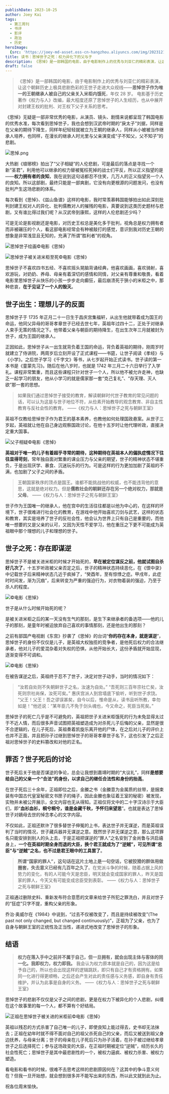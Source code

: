 ```yaml
---
publishDate: 2023-10-25
author: Joey Kai
tags:
  - 第三周刊
  - 书评
  - 影评
  - 政治
  - 历史
heroImage:
  {src: 'https://joey-md-asset.oss-cn-hangzhou.aliyuncs.com/img/202312132359502.jpeg', inferSize: true}
title: 读书｜思悼世子之死：权力异化下的父与子
description: 《思悼》是一部韩国的电影，由于电影制作上的优秀与刘亚仁的精彩表演，让这个朝鲜历史上极具悲剧色彩的王世子走进大众视线——思悼世子作为唯一的王朝继承人被自己的父亲关入米柜内饿死，年仅 28 岁。
draft: false
---
```

> 《思悼》是一部韩国的电影，由于电影制作上的优秀与刘亚仁的精彩表演，让这个朝鲜历史上极具悲剧色彩的王世子走进大众视线——**思悼世子作为唯一的王朝继承人被自己的父亲关入米柜内饿死**，年仅 28 岁。
> 电影基于历史著作《权力与人》改编，最大程度还原了思悼世子的人生经历，也从中展开对封建王权的批判、对王权下父子关系的思考。

《思悼》无疑是一部非常优秀的电影，从演员、镜头、剧情来说都呈现了韩国电影的优秀水准，每次看到思悼世子，我也会想到汉武帝时期的“戾太子”刘据，同样是在父亲的期待下降生，同样年纪轻轻就被立为王朝的继承人，同样从小被被当作继承人培养，也同样，在漫长的继承人时光里与父亲演变成“子不知父，父不知子”的悲剧。

![思悼.png](https://joey-md-asset.oss-cn-hangzhou.aliyuncs.com/img/202310251801440.png)

大热剧《琅琊榜》拍出了“父子相疑”的人伦悲剧，可是最后的落点是寻找一个新“圣君”，利用他可以继承的权力替被冤枉死掉的战士们平反，所以正义指望的是——**权力拥有者的良知**，我在说到这句话都忍不住笑，几万人的正义指望另一个人的良知。所以这部剧，最终只能是一部爽剧，它没有向更根源的问题发问，也没有批判产生这场悲剧的体系。

每次看到《思悼》、《兹山鱼谱》这样的电影，我时常羡慕韩国能够拍出如此深刻批判封建王权对人的异化、批判儒教对人的摧残的电影，真要说到这类历史题材与悲剧，又有谁比得过我们呢？从汉武帝到康熙，这样的人伦悲剧还少吗？

可是无论是影视剧还是电影，对历史王权总是美化多于批判，视角总是权力拥有者而非被碾压的个人，看这部电影经常会有种被敲打的感觉，意识到我对历史王朝的想象是非常浅显且无知的，充满了所谓“胜利者”的视角。

![思悼世子绘画©️电影《思悼》](https://joey-md-asset.oss-cn-hangzhou.aliyuncs.com/img/202310261730552.png)

![思悼世子被关进米柜至死©️电影《思悼》](https://joey-md-asset.oss-cn-hangzhou.aliyuncs.com/img/202310261735711.png)

思悼世子不喜欢四书五经、不喜欢摇头晃脑背诵经典，他喜欢画画，喜欢骑射，喜欢游玩，对奶奶、养母、母亲有着深切的感情和同情，对父亲有尊重和敬畏，看着电影里思悼世子从快乐的小孩一步步走向癫狂，最后崩溃死于狭小的米柜之中，那种悲哀，**在于见证了一个人的毁灭**。

## 世子出生：理想儿子的反面

思悼世子于 1735 年正月二十一日生于昌庆宫集福轩，从出生他就带着成为国王的命运，他同父异母的哥哥孝章世子已经去世七年，英祖年过四十二，正处于对继承人束手无策的情况之下。他带着父亲与朝臣的期待降生，在出生次年三月就被封为世子，成为王国的继承人。

正因如此，思悼世子从一出生就背负着王国的命运，背负着英祖的期待，刚周岁时就建立了侍讲院，两周岁后立刻开设了正式课程—―书筵，让世子阅读《孝经》与《小学》。之后世子学习《千字文》等书，从七岁起开始正式读书。世子读的第一本书是《童蒙先习》。随后在他八岁时，也就是 1742 年三月二十六日举行了入学礼。课程非常繁重，而且这些课程只针对世子一个人，所以他不被允许走神，也缺乏一起学习的朋友，他从小学习的就是儒家那一套“克己复礼”、“存天理、灭人欲”那一套的思想。

>如果我们通过思悼世子接受的教育，解读朝鲜时代世子教育的常见问题的话，可以认为这是与世子地位不符，从俭素开始教导的观念教育、非自主性教育与反社会性的教育。
>——《权力与人：思悼世子之死与朝鲜王室》

英祖不仅教给思悼世子作为君王的基本素养，也教他如何处理国政悬案。从世子三岁起，英祖就让他在自己身边观察国政讨论，在他十五岁时让他代理听政，直接决定重大国事。

![父子相疑©️电影《思悼》](https://joey-md-asset.oss-cn-hangzhou.aliyuncs.com/img/202310261731514.png)

**英祖对于唯一的儿子有着超乎寻常的期待，这种期待在英祖本人的偏执症情况下往往显得苛刻**，常年独自面对繁重的课业压力与父亲的期望，世子的精神状态不堪重负，于是出现厌学、暴食、沉迷玩乐的行为。可是这样的行为更加加剧了英祖的不满，也加剧了父子之间的矛盾。

> 王朝国家秩序的顶点是国王。谁都不能挑战他的权威，也不能违背他的意思，这就是绝对权力。但是**儒教社会的朝鲜还存在另一个绝对权力，那就是父母**。
> ——《权力与人：思悼世子之死与朝鲜王室》

世子作为王国唯一的继承人，他在宫中的生活往往都是以他为中心的，在这样的环境下，世子很难进行社会化的教育，在游戏中他开始喜欢刀剑与武艺，这样的状态和教育，其实是培养了世子的反社会性，他会认为世界上只有自己是重要的，而他唯一想要的又是父亲的认可，又因为天性不爱学习，他在重压之下更不可能成为英祖眼中那个理想的儿子和理想的世子。

## 世子之死：存在即谋逆

思悼世子不是被关进米柜的时候才开始死的，**早在被定位谋反之前，他就试图自杀好几次了**，十五岁听政被父亲否定之后，世子的精神状态持续恶化，在《恨中录》中记载世子后来精神状态几近于疯掉了，“癸酉年，至有惊悸之症。甲戌年，此症时时间发，渐为沉痼”，后来转变为严重的强迫行为，对衣物着装的强迫，乃至于杀人的程度。

![©️电影《思悼》](https://joey-md-asset.oss-cn-hangzhou.aliyuncs.com/img/202310261734381.png)

世子是从什么时候开始死的呢？

是被关进米柜之后的某一天没有生气的那刻，是生下来继承者的备选项——他的儿子的那刻，是童年时被迫放弃自己喜欢的事情那刻，还是他出生的那刻？

之前有部国产电视剧《东宫》抄袭了《思悼》的台词“**你的存在本身，就是谋逆**”，思悼世子的身份不仅仅是儿子，是英祖大权独揽的竞争者，是他死后权力的合法继承者，他对儿子的爱混杂着对失权的恐惧，从他开始长大，这份矛盾就开始显现，逐渐变得不可调和。

![©️电影《思悼》](https://joey-md-asset.oss-cn-hangzhou.aliyuncs.com/img/202310261733783.png)

在被告谋逆之后，英祖终于忍不了世子，决定对世子动手，当时的情况如下：
>“汝若自处则不失朝鲜世子之名，汝速为自处。”
>“吾死则三百年宗社亡矣，汝死则宗社尚保，汝死可矣。”
>惠庆宫派人到宫墙底下偷听，听到世子求饶。
>“父王！父王！吾之谬误甚矣，自今以后，惟命是从，读书且听所教，幸勿如是！”他还说：“某年臣几不免于剑头魂也，今又命之，死臣当死矣。”

思悼世子的死亡几乎是不可避免的，英祖把世子关进米柜饿死的行为未免显得太过于不近人情，而后很多声音试图把英祖塑造成为对杀死儿子后悔的父亲，显然是很不合逻辑的，在儿子死后，英祖奏着凯旋乐离开他的尸体，在之后对儿子的评价上也并不正面，并且把孙子过继到思悼世子的哥哥孝章世子名下，这也引发了之后正祖对思悼世子的史料篡改和对他的正名。

## 罪否？世子死后的讨论

世子死后关于他是否谋逆的争论，总会让我想到嘉靖时期的“大议礼”，同样**是想要给自己的父亲一个“合法”的身份，以求自己的继任合法性和身份的抬高**。

在世子死后三十余年，正祖即位之后，金縢之书（金縢意为金属质的丝带，是捆束装有中国古代皇室秘密文书匣子的绳子，因此金縢也象征着王室的秘密）被发现，实物并未被公开展示，全文内容也无从得知。正祖仅将文中的二十字汉诗示于大臣们，即“**血衫血衫，桐兮桐兮，谁是金藏千秋，予怀归来望思**”。也就是表达了思悼世子对嫡母去世的悼念孝心的文字内容。

不仅如此，正祖还默许了很多替世子伸冤的上书，表达世子并无谋逆，而是英祖误判了当时的情况，世子藏兵器并无谋逆之意。既然世子并无谋逆之意，那么这项罪名只能安排到别人的头上去，于是正祖把谋逆的“罪人”之名安到了金尚鲁与洪启禧身上，**一个在英祖时期全身而退的大臣，换个君王就成为了“逆贼”，可见所谓“忠臣”与“逆贼”之名，也不过是君王眼中的工具罢了**。

> **所谓“国家的罪人”，这句话在这片土地上是一句空话，它被狡猾的群体用做圈套，失去意义已经有几百年之久了**。在党派斗争的时候，随着占据上风的势力的变化，有的人可能今天是忠臣，明天就会变成国家的罪人，昨天是国家的罪人，今天又有可能变成忠臣受到表彰。
> ——《权力与人：思悼世子之死与朝鲜王室》

正祖通过删除史料、重新发布符合意愿的文章来给世子所犯之罪洗白，并且对世子的“狂症”只字不提，重构父亲的形象。

乔治·奥威尔在《1984》中说到，“过去不仅被改变了，而且是持续被改变”(The past not only changed, but changed continuously)”，正祖为了父亲，也为了自身与朝鲜王室的正统性及正当性，递进式地改变了思悼世子的形象。

## 结语

> **权力在落入手中之前并不属于自己，但一旦拥有，就会出现主体与客体的同一化。我即权力，权力即我。** 我会认为权力原本就是自己的，因为这是给予自己的，所以也会出现这样的逻辑跳跃，即只有自己才有资格拥有。如果同一化进行得更顺畅，之后还会产生对此的责任感与义务感，即自身有责任维护，并认为此事是自身的义务。
> ——《权力与人：思悼世子之死与朝鲜王室》

思悼世子的悲剧不仅仅是父子之间的悲剧，更是在权力下被异化的个人悲剧，纠缠在这个故事里的每一个人，都不算有个好结局。

![正祖在思悼世子被关进的米柜前©️电影《思悼》](https://joey-md-asset.oss-cn-hangzhou.aliyuncs.com/img/202310261732791.png)

英祖以残忍的方式杀害了自己唯一的儿子，即使良知上能过得去，史书却无法抹去；正祖在幼年时就不得不面对自己的祖父杀死自己的父亲，而后又被送到祖父身边抚养，与母亲分离；世子的母亲在儿子死后只为孙子活着，在孙子被过继给孝章世子之后选择死亡；参与这场政变的大臣，在正祖时期被定位“逆贼”，经历长久的社会性死亡；思悼世子是其中最悲剧性的一个，被权力逼疯、被权力杀害、被权力塑造。

看电影和看书的时候，很难不去思考这样的悲剧原因何在？这其中的争斗意义何在？但我一旦开始想，就会想到很多并不能写出来的东西，所以此文就到此为止。

祝各位周末愉快。